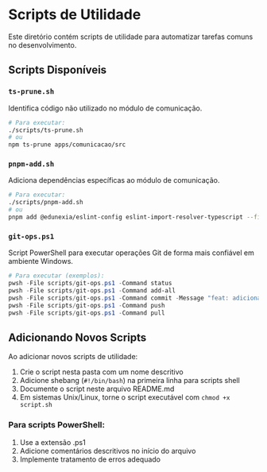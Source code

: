 <!-- cSpell:disable -->
# Scripts de Utilidade

Este diretório contém scripts de utilidade para automatizar tarefas comuns no desenvolvimento.

## Scripts Disponíveis

### `ts-prune.sh`
Identifica código não utilizado no módulo de comunicação.

```bash
# Para executar:
./scripts/ts-prune.sh
# ou
npm ts-prune apps/comunicacao/src
```

### `pnpm-add.sh`
Adiciona dependências específicas ao módulo de comunicação.

```bash
# Para executar:
./scripts/pnpm-add.sh
# ou
pnpm add @edunexia/eslint-config eslint-import-resolver-typescript --filter apps/comunicacao
```

### `git-ops.ps1`
Script PowerShell para executar operações Git de forma mais confiável em ambiente Windows.

```powershell
# Para executar (exemplos):
pwsh -File scripts/git-ops.ps1 -Command status
pwsh -File scripts/git-ops.ps1 -Command add-all
pwsh -File scripts/git-ops.ps1 -Command commit -Message "feat: adiciona novo recurso"
pwsh -File scripts/git-ops.ps1 -Command push
pwsh -File scripts/git-ops.ps1 -Command pull
```

## Adicionando Novos Scripts

Ao adicionar novos scripts de utilidade:

1. Crie o script nesta pasta com um nome descritivo
2. Adicione shebang (`#!/bin/bash`) na primeira linha para scripts shell
3. Documente o script neste arquivo README.md
4. Em sistemas Unix/Linux, torne o script executável com `chmod +x script.sh`

### Para scripts PowerShell:
1. Use a extensão .ps1
2. Adicione comentários descritivos no início do arquivo
3. Implemente tratamento de erros adequado 
